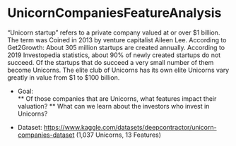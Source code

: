 # UnicornCompaniesFeatureAnalysis

“Unicorn startup” refers to a private company valued at or over $1 billion. The term was Coined in 2013 by venture capitalist Aileen Lee.
According to Get2Growth: About 305 million startups are created annually. According to 2019 Investopedia statistics, about 90% of newly created startups do not succeed. Of the startups that do succeed a very small number of them become Unicorns. The elite club of Unicorns has its own elite Unicorns vary greatly in value from $1 to $100 billion.


- Goal:<br/>
** Of those companies that are Unicorns, what features impact their valuation?
** What can we learn about the investors who invest in Unicorns?


- Dataset: https://www.kaggle.com/datasets/deepcontractor/unicorn-companies-dataset (1,037 Unicorns, 13 Features)


